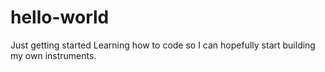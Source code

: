 # hello-world
Just getting started
Learning how to code so I can hopefully start building my own instruments.
